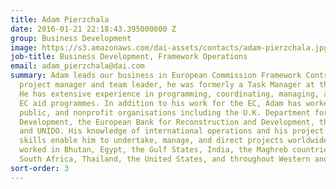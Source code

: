 ```yaml
---
title: Adam Pierzchala
date: 2016-01-21 22:18:43.395000000 Z
group: Business Development
image: https://s3.amazonaws.com/dai-assets/contacts/adam-pierzchala.jpg
job-title: Business Development, Framework Operations
email: adam_pierzchala@dai.com
summary: Adam leads our business in European Commission Framework Contracts. A strong
  project manager and team leader, he was formerly a Task Manager at the EC in Brussels.
  He has extensive experience in programming, coordinating, managing, and evaluating
  EC aid programmes. In addition to his work for the EC, Adam has worked with private,
  public, and nonprofit organisations including the U.K. Department for International
  Development, the European Bank for Reconstruction and Development, the World Bank,
  and UNIDO. His knowledge of international operations and his project management
  skills enable him to undertake, manage, and direct projects worldwide. Adam has
  worked in Bhutan, Egypt, the Gulf States, India, the Maghreb countries, Nigeria,
  South Africa, Thailand, the United States, and throughout Western and Central Europe.
sort-order: 3
---
```


